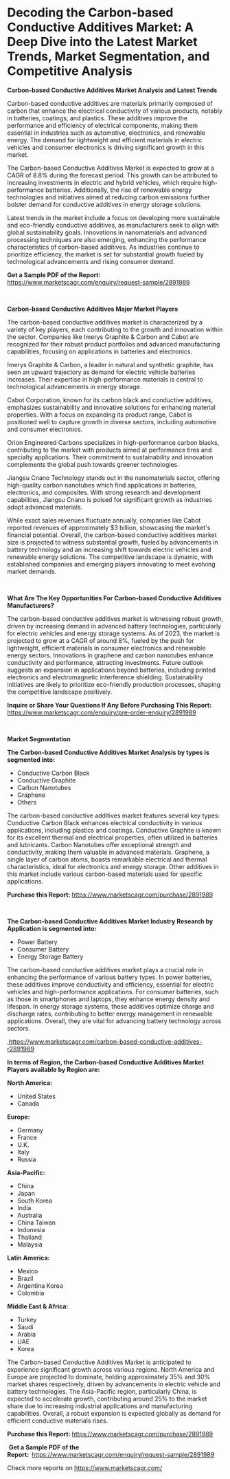 <p><h1>Decoding the Carbon-based Conductive Additives Market: A Deep Dive into the Latest Market Trends, Market Segmentation, and Competitive Analysis</h1></p><p><strong>Carbon-based Conductive Additives Market Analysis and Latest Trends</strong></p>
<p><p>Carbon-based conductive additives are materials primarily composed of carbon that enhance the electrical conductivity of various products, notably in batteries, coatings, and plastics. These additives improve the performance and efficiency of electrical components, making them essential in industries such as automotive, electronics, and renewable energy. The demand for lightweight and efficient materials in electric vehicles and consumer electronics is driving significant growth in this market.</p><p>The Carbon-based Conductive Additives Market is expected to grow at a CAGR of 8.8% during the forecast period. This growth can be attributed to increasing investments in electric and hybrid vehicles, which require high-performance batteries. Additionally, the rise of renewable energy technologies and initiatives aimed at reducing carbon emissions further bolster demand for conductive additives in energy storage solutions. </p><p>Latest trends in the market include a focus on developing more sustainable and eco-friendly conductive additives, as manufacturers seek to align with global sustainability goals. Innovations in nanomaterials and advanced processing techniques are also emerging, enhancing the performance characteristics of carbon-based additives. As industries continue to prioritize efficiency, the market is set for substantial growth fueled by technological advancements and rising consumer demand.</p></p>
<p><strong>Get a Sample PDF of the Report:&nbsp;</strong> <a href="https://www.marketscagr.com/enquiry/request-sample/2891989?utm_campaign=1932&utm_medium=2&utm_source=Github&utm_content=ia&utm_term=15032025&utm_id=carbon-based-conductive-additives">https://www.marketscagr.com/enquiry/request-sample/2891989</a></p>
<p>&nbsp;</p>
<p><strong>Carbon-based Conductive Additives Major Market Players</strong></p>
<p><p>The carbon-based conductive additives market is characterized by a variety of key players, each contributing to the growth and innovation within the sector. Companies like Imerys Graphite & Carbon and Cabot are recognized for their robust product portfolios and advanced manufacturing capabilities, focusing on applications in batteries and electronics. </p><p>Imerys Graphite & Carbon, a leader in natural and synthetic graphite, has seen an upward trajectory as demand for electric vehicle batteries increases. Their expertise in high-performance materials is central to technological advancements in energy storage. </p><p>Cabot Corporation, known for its carbon black and conductive additives, emphasizes sustainability and innovative solutions for enhancing material properties. With a focus on expanding its product range, Cabot is positioned well to capture growth in diverse sectors, including automotive and consumer electronics.</p><p>Orion Engineered Carbons specializes in high-performance carbon blacks, contributing to the market with products aimed at performance tires and specialty applications. Their commitment to sustainability and innovation complements the global push towards greener technologies.</p><p>Jiangsu Cnano Technology stands out in the nanomaterials sector, offering high-quality carbon nanotubes which find applications in batteries, electronics, and composites. With strong research and development capabilities, Jiangsu Cnano is poised for significant growth as industries adopt advanced materials.</p><p>While exact sales revenues fluctuate annually, companies like Cabot reported revenues of approximately $3 billion, showcasing the market's financial potential. Overall, the carbon-based conductive additives market size is projected to witness substantial growth, fueled by advancements in battery technology and an increasing shift towards electric vehicles and renewable energy solutions. The competitive landscape is dynamic, with established companies and emerging players innovating to meet evolving market demands.</p></p>
<p>&nbsp;</p>
<p><strong>What Are The Key Opportunities For Carbon-based Conductive Additives Manufacturers?</strong></p>
<p><p>The carbon-based conductive additives market is witnessing robust growth, driven by increasing demand in advanced battery technologies, particularly for electric vehicles and energy storage systems. As of 2023, the market is projected to grow at a CAGR of around 8%, fueled by the push for lightweight, efficient materials in consumer electronics and renewable energy sectors. Innovations in graphene and carbon nanotubes enhance conductivity and performance, attracting investments. Future outlook suggests an expansion in applications beyond batteries, including printed electronics and electromagnetic interference shielding. Sustainability initiatives are likely to prioritize eco-friendly production processes, shaping the competitive landscape positively.</p></p>
<p><strong>Inquire or Share Your Questions If Any Before Purchasing This Report:</strong> <a href="https://www.marketscagr.com/enquiry/pre-order-enquiry/2891989?utm_campaign=1932&utm_medium=2&utm_source=Github&utm_content=ia&utm_term=15032025&utm_id=carbon-based-conductive-additives">https://www.marketscagr.com/enquiry/pre-order-enquiry/2891989</a></p>
<p>&nbsp;</p>
<p><strong>Market Segmentation</strong></p>
<p><strong>The Carbon-based Conductive Additives Market Analysis by types is segmented into:</strong></p>
<p><ul><li>Conductive Carbon Black</li><li>Conductive Graphite</li><li>Carbon Nanotubes</li><li>Graphene</li><li>Others</li></ul></p>
<p><p>The carbon-based conductive additives market features several key types: Conductive Carbon Black enhances electrical conductivity in various applications, including plastics and coatings. Conductive Graphite is known for its excellent thermal and electrical properties, often utilized in batteries and lubricants. Carbon Nanotubes offer exceptional strength and conductivity, making them valuable in advanced materials. Graphene, a single layer of carbon atoms, boasts remarkable electrical and thermal characteristics, ideal for electronics and energy storage. Other additives in this market include various carbon-based materials used for specific applications.</p></p>
<p><strong>Purchase this Report:&nbsp;</strong><a href="https://www.marketscagr.com/purchase/2891989?utm_campaign=1932&utm_medium=2&utm_source=Github&utm_content=ia&utm_term=15032025&utm_id=carbon-based-conductive-additives">https://www.marketscagr.com/purchase/2891989</a></p>
<p>&nbsp;</p>
<p><strong>The Carbon-based Conductive Additives Market Industry Research by Application is segmented into:</strong></p>
<p><ul><li>Power Battery</li><li>Consumer Battery</li><li>Energy Storage Battery</li></ul></p>
<p><p>The carbon-based conductive additives market plays a crucial role in enhancing the performance of various battery types. In power batteries, these additives improve conductivity and efficiency, essential for electric vehicles and high-performance applications. For consumer batteries, such as those in smartphones and laptops, they enhance energy density and lifespan. In energy storage systems, these additives optimize charge and discharge rates, contributing to better energy management in renewable applications. Overall, they are vital for advancing battery technology across sectors.</p></p>
<p><a href="https://www.marketscagr.com/carbon-based-conductive-additives-r2891989?utm_campaign=1932&utm_medium=2&utm_source=Github&utm_content=ia&utm_term=15032025&utm_id=carbon-based-conductive-additives">&nbsp;https://www.marketscagr.com/carbon-based-conductive-additives-r2891989</a></p>
<p><strong>In terms of Region, the Carbon-based Conductive Additives Market Players available by Region are:</strong></p>
<p>
    <p> <strong> North America: </strong>
        <ul>
            <li>United States</li>
            <li>Canada</li>
        </ul>
        </p> 
    <p> <strong> Europe: </strong>
        <ul>
            <li>Germany</li>
            <li>France</li>
            <li>U.K.</li>
            <li>Italy</li>
            <li>Russia</li>
        </ul>
        </p> 
    <p> <strong> Asia-Pacific: </strong>
        <ul>
            <li>China</li>
            <li>Japan</li>
            <li>South Korea</li>
            <li>India</li>
            <li>Australia</li>
            <li>China Taiwan</li>
            <li>Indonesia</li>
            <li>Thailand</li>
            <li>Malaysia</li>
        </ul>
        </p> 
    <p> <strong> Latin America: </strong>
        <ul>
            <li>Mexico</li>
            <li>Brazil</li>
            <li>Argentina Korea</li>
            <li>Colombia</li>
        </ul>
        </p> 
    <p> <strong> Middle East & Africa: </strong>
        <ul>
            <li>Turkey</li>
            <li>Saudi</li>
            <li>Arabia</li>
            <li>UAE</li>
            <li>Korea</li>
        </ul>
    </p>
    </p>
<p><p>The Carbon-based Conductive Additives Market is anticipated to experience significant growth across various regions. North America and Europe are projected to dominate, holding approximately 35% and 30% market shares respectively, driven by advancements in electric vehicle and battery technologies. The Asia-Pacific region, particularly China, is expected to accelerate growth, contributing around 25% to the market share due to increasing industrial applications and manufacturing capabilities. Overall, a robust expansion is expected globally as demand for efficient conductive materials rises.</p></p>
<p><strong>Purchase this Report: </strong><a href="https://www.marketscagr.com/purchase/2891989?utm_campaign=1932&utm_medium=2&utm_source=Github&utm_content=ia&utm_term=15032025&utm_id=carbon-based-conductive-additives">https://www.marketscagr.com/purchase/2891989</a></p>
<p>&nbsp;<strong>Get a Sample PDF of the Report:&nbsp;&nbsp;</strong><a href="https://www.marketscagr.com/enquiry/request-sample/2891989?utm_campaign=1932&utm_medium=2&utm_source=Github&utm_content=ia&utm_term=15032025&utm_id=carbon-based-conductive-additives">https://www.marketscagr.com/enquiry/request-sample/2891989</a></p>
<p><strong></strong></p>
<p>Check more reports on <a href="https://www.marketscagr.com/?utm_campaign=1932&utm_medium=2&utm_source=Github&utm_content=ia&utm_term=15032025&utm_id=carbon-based-conductive-additives">https://www.marketscagr.com/</a></p>